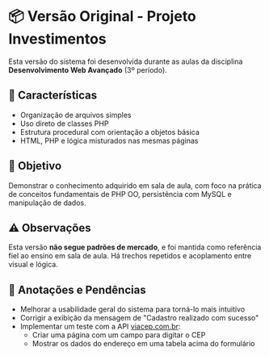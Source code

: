 # 📦 Versão Original - Projeto Investimentos

Esta versão do sistema foi desenvolvida durante as aulas da disciplina **Desenvolvimento Web Avançado** (3º período).

## 📌 Características

- Organização de arquivos simples
- Uso direto de classes PHP
- Estrutura procedural com orientação a objetos básica
- HTML, PHP e lógica misturados nas mesmas páginas

## 🧠 Objetivo

Demonstrar o conhecimento adquirido em sala de aula, com foco na prática de conceitos fundamentais de PHP OO, persistência com MySQL e manipulação de dados.

## ⚠️ Observações

Esta versão **não segue padrões de mercado**, e foi mantida como referência fiel ao ensino em sala de aula. Há trechos repetidos e acoplamento entre visual e lógica.

## 🧠 Anotações e Pendências

- Melhorar a usabilidade geral do sistema para torná-lo mais intuitivo
- Corrigir a exibição da mensagem de "Cadastro realizado com sucesso"
- Implementar um teste com a API [viacep.com.br](https://viacep.com.br):
  - Criar uma página com um campo para digitar o CEP
  - Mostrar os dados do endereço em uma tabela acima do formulário